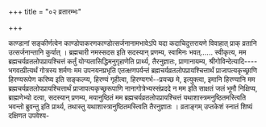 +++
title = "०२ व्रतारम्भः"

+++

काण्डानां सङ्कीर्णत्वेन काण्डोपाकरणकाण्डोत्सर्जनानामभावेऽपि यदा कदाचिदुत्तरायणे विवाहात् प्राक् व्रतानि उत्सर्जनान्तानि कुर्यात् । ब्रह्मचारी नमस्सदस इति सदस्यान् प्रणम्य, स्वामिनः भवत्...... स्वीकृत्य, मम ब्रह्मचर्यव्रतलोपप्रायश्चित्तं कर्तुं योग्यतासिद्धिमनुगृहाणेति प्रार्थ्य, तैरनुज्ञातः, प्राणानायम्य, श्रीगोविन्देत्यादि---- भगवत्प्रीत्यर्थं गोत्रस्य शर्मणः मम उपनयनप्रभृति एतत्क्षणपर्यन्तं ब्रह्मचर्यव्रतलोपप्रायश्चित्तार्थं प्राजापत्यकृच्छ्राणि हिरण्यरूपेण करिष्य इति सङ्कल्प्य, हिरण्यं गृहीत्वा, हिरण्यगर्भ--प्रयच्छ मे, इत्युक्त्वा, इमानि हिरण्यानि मम ब्रह्मचर्यव्रतलोपप्रायश्चित्तार्थं प्राजापत्यकृच्छ्ररूपाणि नानागोत्रेभ्यस्संप्रददे न मम इति साक्षतं जलं भूमौ निक्षिप्य, ब्राह्मणेभ्यो दत्वा, सदस्यान् प्रणम्य, मयानुष्ठितं मम ब्रह्मचर्यव्रतलोपप्रायश्चित्तं यथाशास्त्रमनुष्ठितमस्त्विति भवन्तो ब्रुवन्तु इति प्रार्थ्य, तथास्तु यथाशास्त्रानुष्ठितमस्त्विति तैरनुज्ञातः । व्रताङ्गम् उप्तकेशं स्नातं शिष्यं दक्षिणत उपवेश्य-
